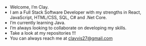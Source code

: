 - Welcome, I’m Clay.
- I am a Full Stack Software Developer with my strengths in React, JavaScript, HTML/CSS, SQL, C# and .Net Core.
- I’m currently learning Java.
- I’m always looking to collaborate on developing my skills. 
- Take a look at my repositories !!!
- You can always reach me at clayvis27@gmail.com

<!---
Clayvis/Clayvis is a ✨ special ✨ repository because its `README.md` (this file) appears on your GitHub profile.
You can click the Preview link to take a look at your changes.
--->
